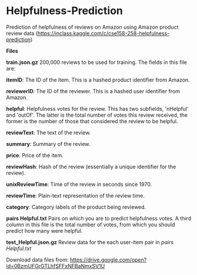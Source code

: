 # Helpfulness-Prediction
Prediction of helpfulness of reviews on Amazon using Amazon product review data (https://inclass.kaggle.com/c/cse158-258-helpfulness-prediction)


**Files**

**train.json.gz** 200,000 reviews to be used for training. The fields in this file are:

**itemID**: The ID of the item. This is a hashed product identifier from Amazon.

**reviewerID**: The ID of the reviewer. This is a hashed user identifier from Amazon.

**helpful**: Helpfulness votes for the review. This has two subfields, 'nHelpful' and 'outOf'. The latter is
the total number of votes this review received, the former is the number of those that considered
the review to be helpful.

**reviewText**: The text of the review.

**summary**: Summary of the review.

**price**: Price of the item.

**reviewHash**: Hash of the review (essentially a unique identifier for the review).

**unixReviewTime**: Time of the review in seconds since 1970.

**reviewTime**: Plain-text representation of the review time.

**category**: Category labels of the product being reviewed.

**pairs Helpful.txt** Pairs on which you are to predict helpfulness votes. A third column in this file is the total
number of votes, from which you should predict how many were helpful.

**test_Helpful.json.gz** Review data for the each user-item pair in *pairs Helpful.txt*

Download data files from: https://drive.google.com/open?id=0BzmUFGrGTLhfSFFxNFBaNmxSV1U
